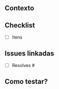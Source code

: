 <!-- Por favor remova os itens que não estiver usando. -->

## Contexto
<!-- Qual problema está tentando resolver? -->

## Checklist
<!-- Descreva as principais alterações que este PR faz. -->
- [ ] Itens

## Issues linkadas
<!-- Adicione as respectivas issues linkadas a este PR. -->
- [ ] Resolves #

## Como testar?
<!-- Adicione algumas instruções de como os reviewers podem testar esse PR. -->
